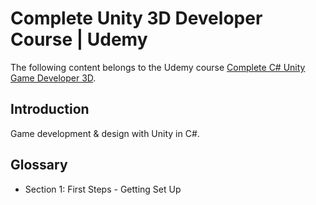 # Complete Unity 3D Developer Course | Udemy
The following content belongs to the Udemy course [Complete C# Unity Game Developer 3D](https://www.udemy.com/course/unitycourse2/).

## Introduction
Game development & design with Unity in C#.

## Glossary

* Section 1: First Steps - Getting Set Up 
